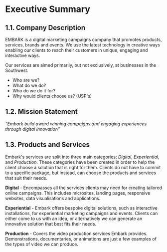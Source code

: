# Executive Summary

## 1.1. Company Description

EMBARK is a digital marketing campaigns company that promotes products, services, brands and events. We use the latest technology in creative ways enabling our clients to reach their customers in unique, engaging and interactive ways.

Our services are aimed primarily, but not exclusively, at businesses in the Southwest.

- Who are we?
- What do we do?
- Who do we do it for?
- Why would clients choose us? (USP's)

## 1.2. Mission Statement

*“Embark build award winning campaigns and engaging experiences through digital innovation”*

## 1.3. Products and Services

Embark's services are split into three main categories; *Digital*, *Experiential*, and *Production*.  These categories have been created in order to help the client choose a solution that is right for them.  Clients do not have to commit to a specific package, but instead, can choose the products and services that suit their needs.

**Digital** - Encompasses all the services clients may need for creating tailored online campaigns.  This includes microsites, landing pages, responsive websites, data visualisations and applications.

**Experiential** - Embark offers bespoke digital solutions, such as interactive installations, for experiential marketing campaigns and events.  Clients can either come to us with an idea, or alternatively we can generate an innovative solution that best fits their needs.

**Production** - Covers the video production services Embark provides. Demonstrations, documentaries, or animations are just a few examples of the types of video we can produce.